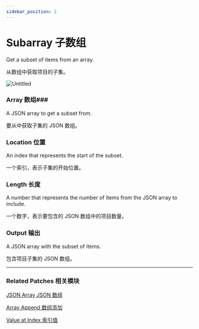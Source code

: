 ```yaml
---
sidebar_position: 2
---
```


# Subarray 子数组

Get a subset of items from an array.

从数组中获取项目的子集。

![Untitled](https://s3.us-west-2.amazonaws.com/secure.notion-static.com/0dfaa392-f0ef-432e-9e0f-5f526a50c1e2/Untitled.png?X-Amz-Algorithm=AWS4-HMAC-SHA256&X-Amz-Content-Sha256=UNSIGNED-PAYLOAD&X-Amz-Credential=AKIAT73L2G45EIPT3X45%2F20220602%2Fus-west-2%2Fs3%2Faws4_request&X-Amz-Date=20220602T164932Z&X-Amz-Expires=86400&X-Amz-Signature=4c0262969715b43b4841d021cf2747e181895564fe848710e21c1fdaf004a8f1&X-Amz-SignedHeaders=host&response-content-disposition=filename%20%3D%22Untitled.png%22&x-id=GetObject)

### Array 数组### 

A JSON array to get a subset from.

要从中获取子集的 JSON 数组。

### Location 位置

An index that represents the start of the subset.

一个索引，表示子集的开始位置。

### Length 长度

A number that represents the number of items from the JSON array to include.

一个数字，表示要包含的 JSON 数组中的项目数量。

### Output 输出

A JSON array with the subset of items.

包含项目子集的 JSON 数组。

------

### Related Patches 相关模块

[JSON Array JSON 数组](./JSON%20Array)

[Array Append 数组添加](./Array%20Append)

[Value at Index 索引值](./Value%20at%20Index)

